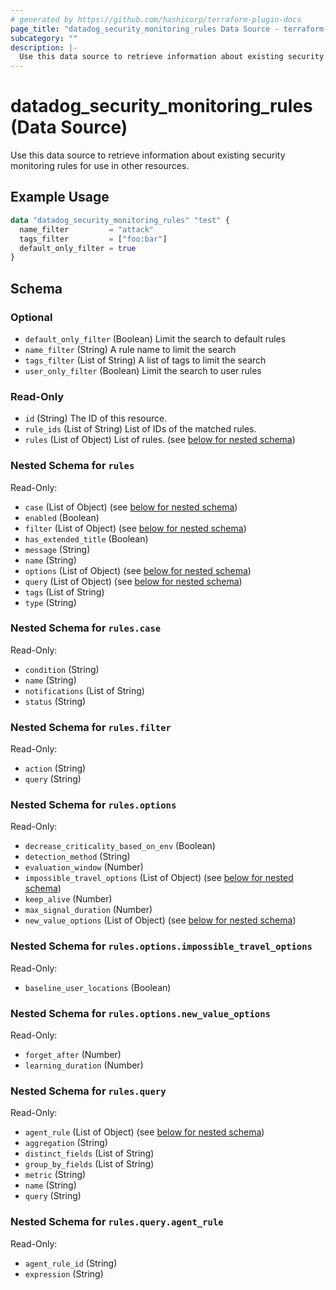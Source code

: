 ```yaml
---
# generated by https://github.com/hashicorp/terraform-plugin-docs
page_title: "datadog_security_monitoring_rules Data Source - terraform-provider-datadog"
subcategory: ""
description: |-
  Use this data source to retrieve information about existing security monitoring rules for use in other resources.
---
```


# datadog_security_monitoring_rules (Data Source)

Use this data source to retrieve information about existing security monitoring rules for use in other resources.

## Example Usage

```terraform
data "datadog_security_monitoring_rules" "test" {
  name_filter         = "attack"
  tags_filter         = ["foo:bar"]
  default_only_filter = true
}
```

<!-- schema generated by tfplugindocs -->
## Schema

### Optional

- `default_only_filter` (Boolean) Limit the search to default rules
- `name_filter` (String) A rule name to limit the search
- `tags_filter` (List of String) A list of tags to limit the search
- `user_only_filter` (Boolean) Limit the search to user rules

### Read-Only

- `id` (String) The ID of this resource.
- `rule_ids` (List of String) List of IDs of the matched rules.
- `rules` (List of Object) List of rules. (see [below for nested schema](#nestedatt--rules))

<a id="nestedatt--rules"></a>
### Nested Schema for `rules`

Read-Only:

- `case` (List of Object) (see [below for nested schema](#nestedobjatt--rules--case))
- `enabled` (Boolean)
- `filter` (List of Object) (see [below for nested schema](#nestedobjatt--rules--filter))
- `has_extended_title` (Boolean)
- `message` (String)
- `name` (String)
- `options` (List of Object) (see [below for nested schema](#nestedobjatt--rules--options))
- `query` (List of Object) (see [below for nested schema](#nestedobjatt--rules--query))
- `tags` (List of String)
- `type` (String)

<a id="nestedobjatt--rules--case"></a>
### Nested Schema for `rules.case`

Read-Only:

- `condition` (String)
- `name` (String)
- `notifications` (List of String)
- `status` (String)


<a id="nestedobjatt--rules--filter"></a>
### Nested Schema for `rules.filter`

Read-Only:

- `action` (String)
- `query` (String)


<a id="nestedobjatt--rules--options"></a>
### Nested Schema for `rules.options`

Read-Only:

- `decrease_criticality_based_on_env` (Boolean)
- `detection_method` (String)
- `evaluation_window` (Number)
- `impossible_travel_options` (List of Object) (see [below for nested schema](#nestedobjatt--rules--options--impossible_travel_options))
- `keep_alive` (Number)
- `max_signal_duration` (Number)
- `new_value_options` (List of Object) (see [below for nested schema](#nestedobjatt--rules--options--new_value_options))

<a id="nestedobjatt--rules--options--impossible_travel_options"></a>
### Nested Schema for `rules.options.impossible_travel_options`

Read-Only:

- `baseline_user_locations` (Boolean)


<a id="nestedobjatt--rules--options--new_value_options"></a>
### Nested Schema for `rules.options.new_value_options`

Read-Only:

- `forget_after` (Number)
- `learning_duration` (Number)



<a id="nestedobjatt--rules--query"></a>
### Nested Schema for `rules.query`

Read-Only:

- `agent_rule` (List of Object) (see [below for nested schema](#nestedobjatt--rules--query--agent_rule))
- `aggregation` (String)
- `distinct_fields` (List of String)
- `group_by_fields` (List of String)
- `metric` (String)
- `name` (String)
- `query` (String)

<a id="nestedobjatt--rules--query--agent_rule"></a>
### Nested Schema for `rules.query.agent_rule`

Read-Only:

- `agent_rule_id` (String)
- `expression` (String)


